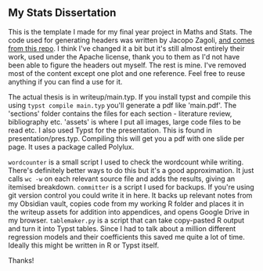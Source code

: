 ## My Stats Dissertation

This is the template I made for my final year project in Maths and Stats.
The code used for generating headers was written by Jacopo Zagoli, [and comes from this repo](https://github.com/zagoli/simple-typst-thesis).
I think I've changed it a bit but it's still almost entirely their work, used under the Apache license, thank you to them as I'd not have been able to figure the headers out myself.
The rest is mine. I've removed most of the content except one plot and one reference.
Feel free to reuse anything if you can find a use for it.

The actual thesis is in writeup/main.typ. If you install typst and compile this using `typst compile main.typ` you'll generate a pdf like 'main.pdf'. The 'sections' folder contains the files for each section - literature review, bibliography etc. 'assets' is where I put all images, large code files to be read etc.
I also used Typst for the presentation. This is found in presentation/pres.typ. Compiling this will get you a pdf with one slide per page. It uses a package called Polylux.



`wordcounter` is a small script I used to check the wordcount while writing. There's definitely better ways to do this but it's a good approximation. It just calls `wc -w` on each relevant source file and adds the results, giving an itemised breakdown.
`committer` is a script I used for backups. If you're using git version control you could write it in here. It backs up relevant notes from my Obsidian vault, copies code from my working R folder and places it in the writeup assets for addition into appendices, and opens Google Drive in my browser.
`tablemaker.py` is a script that can take copy-pasted R output and turn it into Typst tables. Since I had to talk about a million different regression models and their coefficients this saved me quite a lot of time. Ideally this might be written in R or Typst itself.

Thanks!
